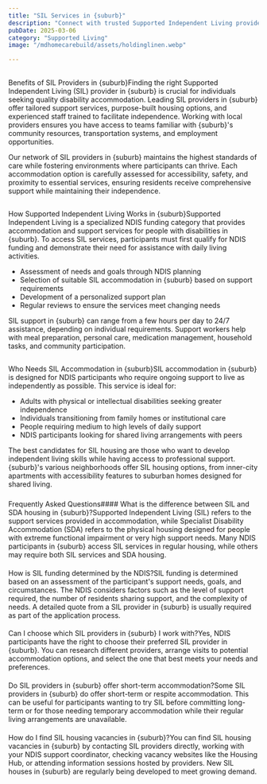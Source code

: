 ```yaml
---
title: "SIL Services in {suburb}"
description: "Connect with trusted Supported Independent Living providers in {suburb} delivering specialized NDIS disability accommodation and support services."
pubDate: 2025-03-06
category: "Supported Living"
image: "/mdhomecarebuild/assets/holdinglinen.webp"

---
```


## 

Benefits of SIL Providers in {suburb}Finding the right Supported Independent Living (SIL) provider in {suburb} is crucial for individuals seeking quality disability accommodation. Leading SIL providers in {suburb} offer tailored support services, purpose-built housing options, and experienced staff trained to facilitate independence. Working with local providers ensures you have access to teams familiar with {suburb}'s community resources, transportation systems, and employment opportunities.

Our network of SIL providers in {suburb} maintains the highest standards of care while fostering environments where participants can thrive. Each accommodation option is carefully assessed for accessibility, safety, and proximity to essential services, ensuring residents receive comprehensive support while maintaining their independence.

## 

How Supported Independent Living Works in {suburb}Supported Independent Living is a specialized NDIS funding category that provides accommodation and support services for people with disabilities in {suburb}. To access SIL services, participants must first qualify for NDIS funding and demonstrate their need for assistance with daily living activities.

- Assessment of needs and goals through NDIS planning
- Selection of suitable SIL accommodation in {suburb} based on support requirements
- Development of a personalized support plan
- Regular reviews to ensure the services meet changing needs

SIL support in {suburb} can range from a few hours per day to 24/7 assistance, depending on individual requirements. Support workers help with meal preparation, personal care, medication management, household tasks, and community participation.

## 

Who Needs SIL Accommodation in {suburb}SIL accommodation in {suburb} is designed for NDIS participants who require ongoing support to live as independently as possible. This service is ideal for:

- Adults with physical or intellectual disabilities seeking greater independence
- Individuals transitioning from family homes or institutional care
- People requiring medium to high levels of daily support
- NDIS participants looking for shared living arrangements with peers

The best candidates for SIL housing are those who want to develop independent living skills while having access to professional support. {suburb}'s various neighborhoods offer SIL housing options, from inner-city apartments with accessibility features to suburban homes designed for shared living.

### 

Frequently Asked Questions#### What is the difference between SIL and SDA housing in {suburb}?Supported Independent Living (SIL) refers to the support services provided in accommodation, while Specialist Disability Accommodation (SDA) refers to the physical housing designed for people with extreme functional impairment or very high support needs. Many NDIS participants in {suburb} access SIL services in regular housing, while others may require both SIL services and SDA housing.

#### 

How is SIL funding determined by the NDIS?SIL funding is determined based on an assessment of the participant's support needs, goals, and circumstances. The NDIS considers factors such as the level of support required, the number of residents sharing support, and the complexity of needs. A detailed quote from a SIL provider in {suburb} is usually required as part of the application process.

#### 

Can I choose which SIL providers in {suburb} I work with?Yes, NDIS participants have the right to choose their preferred SIL provider in {suburb}. You can research different providers, arrange visits to potential accommodation options, and select the one that best meets your needs and preferences.

#### 

Do SIL providers in {suburb} offer short-term accommodation?Some SIL providers in {suburb} do offer short-term or respite accommodation. This can be useful for participants wanting to try SIL before committing long-term or for those needing temporary accommodation while their regular living arrangements are unavailable.

#### 

How do I find SIL housing vacancies in {suburb}?You can find SIL housing vacancies in {suburb} by contacting SIL providers directly, working with your NDIS support coordinator, checking vacancy websites like the Housing Hub, or attending information sessions hosted by providers. New SIL houses in {suburb} are regularly being developed to meet growing demand.

‍
